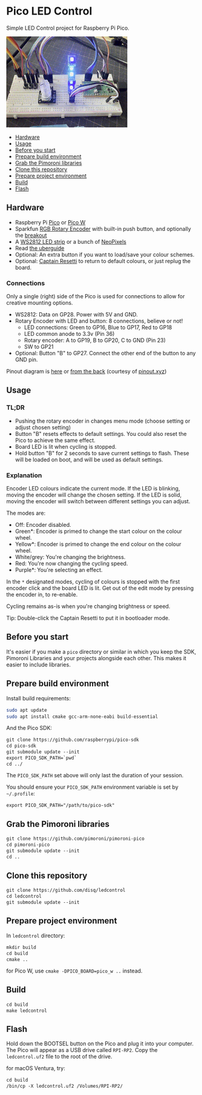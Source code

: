 # Pico LED Control

Simple LED Control project for Raspberry Pi Pico.

![image](./doc/cycle.gif)

- [Hardware](#hardware)
- [Usage](#usage)
- [Before you start](#before-you-start)
- [Prepare build environment](#prepare-build-environment)
- [Grab the Pimoroni libraries](#grab-the-pimoroni-libraries)
- [Clone this repository](#clone-this-repository)
- [Prepare project environment](#prepare-project-environment)
- [Build](#build)
- [Flash](#flash)

## Hardware

- Raspberry Pi [Pico](https://shop.pimoroni.com/products/raspberry-pi-pico) or [Pico W](https://shop.pimoroni.com/products/raspberry-pi-pico-w)
- Sparkfun [RGB Rotary Encoder](https://shop.pimoroni.com/products/rotary-encoder-illuminated-rgb) with built-in push button, and optionally the [breakout](https://shop.pimoroni.com/products/sparkfun-rotary-encoder-breakout-illuminated-rg-rgb)
- A [WS2812 LED strip](https://shop.pimoroni.com/collections/components?tags=LED%20Strip) or a bunch of [NeoPixels](https://www.adafruit.com/category/168)
- Read [the uberguide](https://learn.adafruit.com/adafruit-neopixel-uberguide)
- Optional: An extra button if you want to load/save your colour schemes.
- Optional: [Captain Resetti](https://shop.pimoroni.com/products/captain-resetti-pico-reset-button) to return to default colours, or just replug the board.

### Connections

Only a single (right) side of the Pico is used for connections to allow for creative mounting options.

- WS2812: Data on GP28. Power with 5V and GND.
- Rotary Encoder with LED and button: 8 connections, believe or not!
  - LED connections: Green to GP16, Blue to GP17, Red to GP18
  - LED common anode to 3.3v (Pin 36)
  - Rotary encoder: A to GP19, B to GP20, C to GND (Pin 23)
  - SW to GP21
- Optional: Button "B" to GP27. Connect the other end of the button to any GND pin.

Pinout diagram is [here](./doc/pinout.png) or [from the back](./doc/pinout-back.png) (courtesy of [pinout.xyz](https://pico.pinout.xyz/))

## Usage

### TL;DR
- Pushing the rotary encoder in changes menu mode (choose setting or adjust chosen setting)
- Button "B" resets effects to default settings. You could also reset the Pico to achieve the same effect.
- Board LED is lit when cycling is stopped.
- Hold button "B" for 2 seconds to save current settings to flash. These will be loaded on boot, and will be used as default settings.

### Explanation

Encoder LED colours indicate the current mode. If the LED is blinking, moving the encoder will change the chosen setting. If the LED is solid, moving the encoder will switch between different settings you can adjust.

The modes are:

- Off: Encoder disabled.
- Green*: Encoder is primed to change the start colour on the colour wheel.
- Yellow*: Encoder is primed to change the end colour on the colour wheel.
- White/grey: You're changing the brightness.
- Red: You're now changing the cycling speed.
- Purple*: You're selecting an effect.

In the `*` designated modes, cycling of colours is stopped with the first encoder click and the board LED is lit. Get out of the edit mode by pressing the encoder in, to re-enable.

Cycling remains as-is when you're changing brightness or speed.

Tip: Double-click the Captain Resetti to put it in bootloader mode.

## Before you start

It's easier if you make a `pico` directory or similar in which you keep the SDK, Pimoroni Libraries and your projects alongside each other. This makes it easier to include libraries.

## Prepare build environment

Install build requirements:

```bash
sudo apt update
sudo apt install cmake gcc-arm-none-eabi build-essential
```

And the Pico SDK:

```
git clone https://github.com/raspberrypi/pico-sdk
cd pico-sdk
git submodule update --init
export PICO_SDK_PATH=`pwd`
cd ../
```

The `PICO_SDK_PATH` set above will only last the duration of your session.

You should ensure your `PICO_SDK_PATH` environment variable is set by `~/.profile`:

```
export PICO_SDK_PATH="/path/to/pico-sdk"
```

## Grab the Pimoroni libraries

```
git clone https://github.com/pimoroni/pimoroni-pico
cd pimoroni-pico
git submodule update --init
cd ..
```

## Clone this repository

```
git clone https://github.com/disq/ledcontrol
cd ledcontrol
git submodule update --init
```

## Prepare project environment

In `ledcontrol` directory:

```
mkdir build
cd build
cmake ..
```

for Pico W, use `cmake -DPICO_BOARD=pico_w ..` instead.

## Build

```
cd build
make ledcontrol
```

## Flash

Hold down the BOOTSEL button on the Pico and plug it into your computer. The Pico will appear as a USB drive called `RPI-RP2`. Copy the `ledcontrol.uf2` file to the root of the drive.

for macOS Ventura, try:
```
cd build
/bin/cp -X ledcontrol.uf2 /Volumes/RPI-RP2/
```
